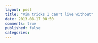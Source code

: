 ```yaml
---
layout: post
title: "Vim tricks I can't live without"
date: 2013-08-17 08:50
comments: true
published: false
categories: 
---
```

